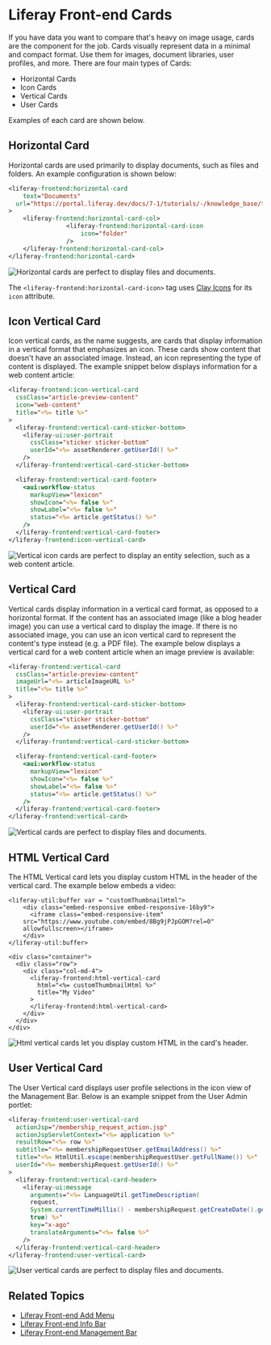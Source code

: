 # Liferay Front-end Cards

If you have data you want to compare that's heavy on image usage, cards are the component for the job. Cards visually represent data in a minimal and compact format. Use them for images, document libraries, user profiles, and more. There are four main types of Cards:

* Horizontal Cards
* Icon Cards
* Vertical Cards
* User Cards

Examples of each card are shown below.

## Horizontal Card

Horizontal cards are used primarily to display documents, such as files and folders. An example configuration is shown below:

```jsp
<liferay-frontend:horizontal-card
	text="Documents"
  url="https://portal.liferay.dev/docs/7-1/tutorials/-/knowledge_base/t/clay-icons"
>
	<liferay-frontend:horizontal-card-col>
				<liferay-frontend:horizontal-card-icon
					icon="folder"
				/>
	</liferay-frontend:horizontal-card-col>
</liferay-frontend:horizontal-card>
```

![Horizontal cards are perfect to display files and documents.](./liferay-frontend-cards-intro/images/01.png)

The `<liferay-frontend:horizontal-card-icon>` tag uses [Clay Icons](../clay-tag-library/clay-icons.md) for its `icon` attribute. 

## Icon Vertical Card

Icon vertical cards, as the name suggests, are cards that display information in a vertical format that emphasizes an icon. These cards show content that doesn't have an associated image. Instead, an icon representing the type of content is displayed. The example snippet below displays information for a web content article:

```jsp
<liferay-frontend:icon-vertical-card
  cssClass="article-preview-content"
  icon="web-content"
  title="<%= title %>"
>
  <liferay-frontend:vertical-card-sticker-bottom>
    <liferay-ui:user-portrait
      cssClass="sticker sticker-bottom"
      userId="<%= assetRenderer.getUserId() %>"
    />
  </liferay-frontend:vertical-card-sticker-bottom>

  <liferay-frontend:vertical-card-footer>
    <aui:workflow-status 
      markupView="lexicon" 
      showIcon="<%= false %>" 
      showLabel="<%= false %>" 
      status="<%= article.getStatus() %>" 
    />
  </liferay-frontend:vertical-card-footer>
</liferay-frontend:icon-vertical-card>
```

![Vertical icon cards are perfect to display an entity selection, such as a web content article.](./liferay-frontend-cards-intro/images/02.png)

## Vertical Card

Vertical cards display information in a vertical card format, as opposed to a horizontal format. If the content has an associated image (like a blog header image) you can use a vertical card to display the image. If there is no associated image, you can use an icon vertical card to represent the content's type instead (e.g. a PDF file). The example below displays a vertical card for a web content article when an image preview is available:

```jsp
<liferay-frontend:vertical-card
  cssClass="article-preview-content"
  imageUrl="<%= articleImageURL %>"
  title="<%= title %>"
>
  <liferay-frontend:vertical-card-sticker-bottom>
    <liferay-ui:user-portrait
      cssClass="sticker sticker-bottom"
      userId="<%= assetRenderer.getUserId() %>"
    />
  </liferay-frontend:vertical-card-sticker-bottom>

  <liferay-frontend:vertical-card-footer>
    <aui:workflow-status 
      markupView="lexicon" 
      showIcon="<%= false %>" 
      showLabel="<%= false %>" 
      status="<%= article.getStatus() %>" 
    />
  </liferay-frontend:vertical-card-footer>
</liferay-frontend:vertical-card>
```

![Vertical cards are perfect to display files and documents.](./liferay-frontend-cards-intro/images/03.png)

## HTML Vertical Card

The HTML Vertical card lets you display custom HTML in the header of the vertical card. The example below embeds a video:

```
<liferay-util:buffer var = "customThumbnailHtml">
	<div class="embed-responsive embed-responsive-16by9">
	  <iframe class="embed-responsive-item" 
    src="https://www.youtube.com/embed/8Bg9jPJpGOM?rel=0" 
    allowfullscreen></iframe>
	</div>
</liferay-util:buffer>

<div class="container">
  <div class="row">
    <div class="col-md-4">
      <liferay-frontend:html-vertical-card
      	html="<%= customThumbnailHtml %>"
      	title="My Video"
      >
      </liferay-frontend:html-vertical-card>
    </div>
  </div>
</div>
```

![Html vertical cards let you display custom HTML in the card's header.](./liferay-frontend-cards-intro/images/04.png)

## User Vertical Card

The User Vertical card displays user profile selections in the icon view of the Management Bar. Below is an example snippet from the User Admin portlet:

```jsp
<liferay-frontend:user-vertical-card
  actionJsp="/membership_request_action.jsp"
  actionJspServletContext="<%= application %>"
  resultRow="<%= row %>"
  subtitle="<%= membershipRequestUser.getEmailAddress() %>"
  title="<%= HtmlUtil.escape(membershipRequestUser.getFullName()) %>"
  userId="<%= membershipRequest.getUserId() %>"
>
  <liferay-frontend:vertical-card-header>
    <liferay-ui:message 
      arguments="<%= LanguageUtil.getTimeDescription(
      request, 
      System.currentTimeMillis() - membershipRequest.getCreateDate().getTime(), 
      true) %>" 
      key="x-ago" 
      translateArguments="<%= false %>" 
    />
  </liferay-frontend:vertical-card-header>
</liferay-frontend:user-vertical-card>
```

![User vertical cards are perfect to display files and documents.](./liferay-frontend-cards-intro/images/05.png)

## Related Topics

* [Liferay Front-end Add Menu](./liferay-frontend-add-menu.md)
* [Liferay Front-end Info Bar](./liferay-frontend-info-bar.md)
* [Liferay Front-end Management Bar](./liferay-frontend-management-bar.md)